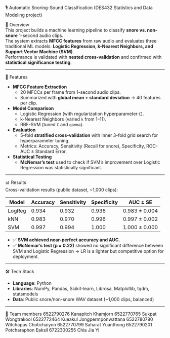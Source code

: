 🎙️ Automatic Snoring-Sound Classification (DES432 Statistics and Data Modeling project)

📌 Overview  
This project builds a machine learning pipeline to classify **snore vs. non-snore** 1-second audio clips.  
The system extracts **MFCC features** from raw audio and evaluates three traditional ML models: **Logistic Regression, k-Nearest Neighbors, and Support Vector Machine (SVM)**.  
Performance is validated with **nested cross-validation** and confirmed with **statistical significance testing**.

---

🚀 Features
- **MFCC Feature Extraction**
  - 20 MFCCs per frame from 1-second audio clips.
  - Summarized with **global mean + standard deviation** → 40 features per clip.
- **Model Comparison**
  - Logistic Regression (with regularization hyperparameter `C`).
  - k-Nearest Neighbors (varied `k` from 1–11).
  - RBF-SVM (tuned `C` and `gamma`).
- **Evaluation**
  - 5-fold **stratified cross-validation** with inner 3-fold grid search for hyperparameter tuning.
  - Metrics: Accuracy, Sensitivity (Recall for snore), Specificity, ROC-AUC ± Standard Error.
- **Statistical Testing**
  - **McNemar’s test** used to check if SVM’s improvement over Logistic Regression was statistically significant.

---

📊 Results  
Cross-validation results (public dataset, ~1,000 clips):

| Model   | Accuracy | Sensitivity | Specificity | AUC ± SE     |
|---------|----------|-------------|-------------|--------------|
| LogReg  | 0.934    | 0.932       | 0.936       | 0.983 ± 0.004 |
| kNN     | 0.983    | 0.970       | 0.996       | 0.997 ± 0.002 |
| SVM     | 0.997    | 0.994       | 1.000       | 1.000 ± 0.000 |

- ✅ **SVM achieved near-perfect accuracy and AUC.**  
- ✅ **McNemar’s test (p = 0.22)** showed no significant difference between SVM and Logistic Regression → LR is a lighter but competitive option for deployment.  

---

🛠️ Tech Stack
- **Language**: Python  
- **Libraries**: NumPy, Pandas, Scikit-learn, Librosa, Matplotlib, tqdm, statsmodels  
- **Data**: Public snore/non-snore WAV dataset (~1,000 clips, balanced)  

---

👥 Team members
6522790276 Kanapitch Khamjorn
6522770765 Sukpat Wongtrakool
6522772464 Kueakul Jongpermponwattana
6522780780 Witchapas Chotichaiyon
6522770799 Saharat Yuanthong
6522790201 Potcharaphon Eaksil
6722300255 Chia Jia Yi

